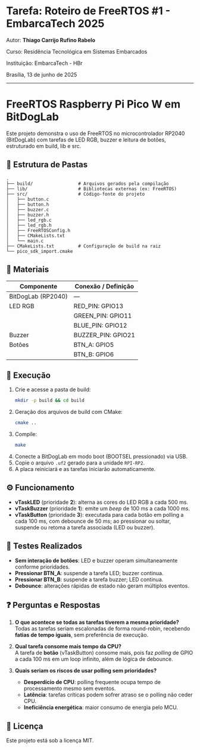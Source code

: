 # Tarefa: Roteiro de FreeRTOS #1 - EmbarcaTech 2025

Autor: **Thiago Carrijo Rufino Rabelo**

Curso: Residência Tecnológica em Sistemas Embarcados

Instituição: EmbarcaTech - HBr

Brasília, 13 de junho de 2025

---

# FreeRTOS Raspberry Pi Pico W em BitDogLab

Este projeto demonstra o uso de FreeRTOS no microcontrolador RP2040 (BitDogLab) com tarefas de LED RGB, buzzer e leitura de botões, estruturado em build, lib e src.

## 📁 Estrutura de Pastas

```
.
├── build/                 # Arquivos gerados pela compilação
├── lib/                   # Bibliotecas externas (ex: FreeRTOS)
├── src/                   # Código-fonte do projeto
│   ├── button.c
│   ├── button.h
│   ├── buzzer.c
│   ├── buzzer.h
│   ├── led_rgb.c
│   ├── led_rgb.h
│   ├── FreeRTOSConfig.h
│   ├── CMakeLists.txt
│   └── main.c
├── CMakeLists.txt         # Configuração de build na raiz
└── pico_sdk_import.cmake
```

## 🔧 Materiais

| Componente         | Conexão / Definição |
| ------------------ | ------------------- |
| BitDogLab (RP2040) | —                   |
| LED RGB            | RED_PIN: GPIO13     |
|                    | GREEN_PIN: GPIO11   |
|                    | BLUE_PIN: GPIO12    |
| Buzzer             | BUZZER_PIN: GPIO21  |
| Botões             | BTN_A: GPIO5        |
|                    | BTN_B: GPIO6        |

## 🚀 Execução

1. Crie e acesse a pasta de build:
   ```sh
   mkdir -p build && cd build
   ```
2. Geração dos arquivos de build com CMake:
   ```sh
   cmake ..
   ```
3. Compile:
   ```sh
   make
   ```
4. Conecte a BitDogLab em modo boot (BOOTSEL pressionado) via USB.
5. Copie o arquivo `.uf2` gerado para a unidade `RPI-RP2`.
6. A placa reiniciará e as tarefas iniciarão automaticamente.

## ⚙️ Funcionamento

- **vTaskLED** (prioridade **2**): alterna as cores do LED RGB a cada 500 ms.
- **vTaskBuzzer** (prioridade **1**): emite um _beep_ de 100 ms a cada 1000 ms.
- **vTaskButton** (prioridade **3**): executada para cada botão em polling a cada 100 ms, com debounce de 50 ms; ao pressionar ou soltar, suspende ou retoma a tarefa associada (LED ou buzzer).

## 🧪 Testes Realizados

- **Sem interação de botões**: LED e buzzer operam simultaneamente conforme prioridades.
- **Pressionar BTN_A**: suspende a tarefa LED; buzzer continua.
- **Pressionar BTN_B**: suspende a tarefa buzzer; LED continua.
- **Debounce**: alterações rápidas de estado não geram múltiplos eventos.

## ❓ Perguntas e Respostas

1. **O que acontece se todas as tarefas tiverem a mesma prioridade?**  
   Todas as tarefas seriam escalonadas de forma round-robin, recebendo **fatias de tempo iguais**, sem preferência de execução.

2. **Qual tarefa consome mais tempo da CPU?**  
   A tarefa de **botão** (vTaskButton) consome mais, pois faz _polling_ de GPIO a cada 100 ms em um loop infinito, além de lógica de debounce.

3. **Quais seriam os riscos de usar polling sem prioridades?**
   - **Desperdício de CPU**: polling frequente ocupa tempo de processamento mesmo sem eventos.
   - **Latência**: tarefas críticas podem sofrer atraso se o polling não ceder CPU.
   - **Ineficiência energética**: maior consumo de energia pelo MCU.

## 📜 Licença

Este projeto está sob a licença MIT.
